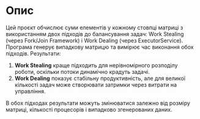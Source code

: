 # Опис
Цей проєкт обчислює суми елементів у кожному стовпці матриці з використанням двох підходів до балансування задач: Work Stealing (через Fork/Join Framework) і Work Dealing (через ExecutorService). Програма генерує випадкову матрицю та вимірює час виконання обох підходів.
Результати:

1. **Work Stealing** краще підходить для нерівномірного розподілу роботи, оскільки потоки динамічно крадуть задачі.
2. **Work Dealing** показує стабільну продуктивність, але для великої кількості задач може створювати затримки через витрати на управління.

В обох підходах результати можуть змінюватися залежно від розміру матриці, кількості процесорів і випадково згенерованих даних.